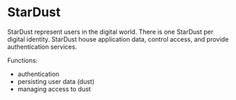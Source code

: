 # StarDust

StarDust represent users in the digital world. There is one StarDust per digital identity.
StarDust house application data, control access, and provide authentication services.

Functions:

* authentication
* persisting user data (dust)
* managing access to dust